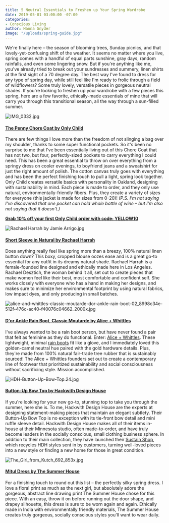 ```yaml
---
title: 5 Neutral Essentials to Freshen up Your Spring Wardrobe
date: 2019-05-01 03:00:00 -07:00
categories:
- Conscious Living
author: Hanna Snyder
image: "/uploads/spring-guide.jpg"
---
```


We're finally here – the season of blooming trees, Sunday picnics, and that lovely-yet-confusing shift of the weather. It seems no matter where you live, spring comes with a handful of equal parts sunshine, gray days, random rainfalls, and even some lingering snow. But if you're anything like me, you've already tried to break out your sundresses and summery, linen shirts at the first sight of a 70 degree day. The best way I've found to dress for any type of spring day, while still feel like I'm ready to frolic through a field of wildflowers? Some truly lovely, versatile pieces in gorgeous neutral shades. If you're looking to freshen up your wardrobe with a few pieces this spring, here are a few favorite, ethically-made essentials of mine that will carry you through this transitional season, all the way through a sun-filled summer.

![IMG_0332.jpg](/uploads/IMG_0332.jpg)

#### [The Penny Chore Coat by Only Child](https://www.onlychildclothing.com/collections/outerwear/products/penny-chore-coat-in-cotton-canvas)

There are few things I love more than the freedom of not slinging a bag over my shoulder, thanks to some super functional pockets. So it's been no surprise to me that I've been essentially living out of this Chore Coat that has not two, but four, perfectly-sized pockets to carry everything I could need. This has been a great essential to throw on over everything from a springy dress on cooler evenings, to boyfriend jeans and a sweatshirt for just the right amount of polish. The cotton canvas truly goes with everything and has been the perfect finishing touch to pull a light, spring look together. Only Child creates versatile basics with personality in Oakland, designing with sustainability in mind. Each piece is made to order, and they only use natural, environmentally-friendly fibers. Plus, they create a variety of sizes for everyone (this jacket is made for sizes from 0-20)! _(P.S. I'm not saying I've discovered that one pocket can hold whole bottle of wine – but I'm also not saying that it doesn't.)_

**[Grab 10% off your first Only Child order with code: YELLOW10](https://www.onlychildclothing.com/)**

![Rachael Harrah by Jamie Arrigo.jpg](/uploads/Rachael%20Harrah%20by%20Jamie%20Arrigo.jpg)

#### [Short Sleeve in Natural by Rachael Harrah](https://rachaelharrah.com/collections/shirts/products/short-sleeve-oyster-linen)

Does anything really feel like spring more than a breezy, 100% natural linen button down? This boxy, cropped blouse oozes ease and is a great go-to essential for any outfit in its dreamy natural shade. Rachael Harrah is a female-founded line designed and ethically made here in Los Angeles. Rachael Desztich, the woman behind it all, set out to create pieces that make women feel like their best, most comfortable and confident self. She works closely with everyone who has a hand in making her designs, and makes sure to minimize her environmental footprint by using natural fabrics, low impact dyes, and only producing in small batches.

![alice-and-whittles-classic-moutarde-dor-ankle-rain-boot-02_8998c34e-512f-476c-ac40-f40076c04662_2000x.jpg](/uploads/alice-and-whittles-classic-moutarde-dor-ankle-rain-boot-02_8998c34e-512f-476c-ac40-f40076c04662_2000x.jpg)

#### [D'or Ankle Rain Boot, Classic Moutarde by Alice + Whittles](http://shrsl.com/1l0g7) 

I've always wanted to be a rain boot person, but have never found a pair that felt as feminine as they do functional. Enter: [Alice + Whittles](http://shrsl.com/1l0g7). These lightweight, minimal [rain boots](http://shrsl.com/1l0g7) fit like a glove, and I immediately loved this golden-camel neutral hue paired with the gold hardware details. Plus, they're made from 100% natural fair-trade tree rubber that is sustainably sourced! The Alice + Whittles founders set out to create a contemporary line of footwear that prioritized sustainability and social consciousness without sacrificing style. Mission accomplished.

![HDH-Button-Up-Bow-Top.24.jpg](/uploads/HDH-Button-Up-Bow-Top.24.jpg)

#### [Button-Up Bow Top by Hackwith Design House](https://hackwithdesignhouse.com/product/button-up-bow-top-ss19/)

If you're looking for your new go-to, stunning top to take you through the summer, here she is. To me, Hackwith Design House are the experts at designing statement-making pieces that maintain an elegant subtlety. Their Button-Up Bow Top is no exception with its tie-front bow detail and mini ruffle sleeve detail. Hackwith Design House makes all of their items in-house at their Minnesota studio, often made-to-order, and have truly become leaders in the socially conscious, small clothing business sphere. In addition to their main collection, they have launched their [Sustain Shop](https://hackwithdesignhouse.com/product-category/sustain-shop/), which recycles HDH styles sent in by customers, turning well-loved pieces into a new style or finding a new home for those in great condition.

![The_Girl_from_Kutch_692_853x.jpg](/uploads/The_Girl_from_Kutch_692_853x.jpg)

#### [Mitul Dress by The Summer House](https://thesummerhouse.in/collections/dresses/products/silk-dress-1)

For a finishing touch to round out this list – the perfectly silky spring dress. I love a floral print as much as the next girl, but absolutely adore the gorgeous, abstract line drawing print The Summer House chose for this piece. With an easy, throw it on before running out the door shape, and drapey silhouette, this dress is sure to be worn again and again. Ethically made in India with environmentally friendly materials, The Summer House creates truly gorgeous, socially conscious styles you'll want to wear daily. 